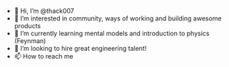 - 👋 Hi, I’m @thack007
- 👀 I’m interested in community, ways of working and building awesome products
- 🌱 I’m currently learning mental models and introduction to physics (Feynman)
- 💞️ I’m looking to hire great engineering talent!
- 📫 How to reach me 

<!---
thack007/thack007 is a ✨ special ✨ repository because its `README.md` (this file) appears on your GitHub profile.
You can click the Preview link to take a look at your changes.
--->
